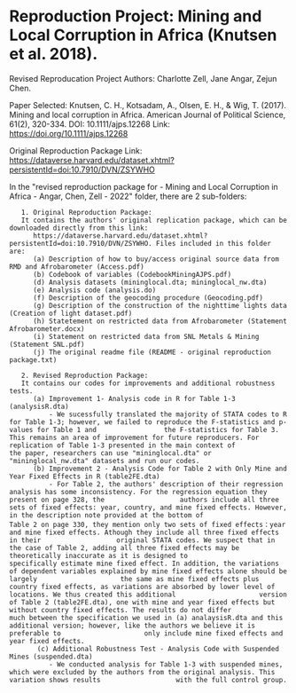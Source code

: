 # Reproduction Project: Mining and Local Corruption in Africa (Knutsen et al. 2018).

Revised Reproducation Project Authors: Charlotte Zell, Jane Angar, Zejun Chen.

Paper Selected:
Knutsen, C. H., Kotsadam, A., Olsen, E. H., & Wig, T. (2017). Mining and local corruption in Africa. American Journal of Political Science, 61(2), 320-334.
DOI: 10.1111/ajps.12268 
Link: https://doi.org/10.1111/ajps.12268

Original Reproduction Package Link: https://dataverse.harvard.edu/dataset.xhtml?persistentId=doi:10.7910/DVN/ZSYWHO

In the "revised reproduction package for - Mining and Local Corruption in Africa - Angar, Chen, Zell - 2022" folder, there are 2 sub-folders:
       
       1. Original Reproduction Package: 
       It contains the authors' original replication package, which can be downloaded directly from this link: 
          https://dataverse.harvard.edu/dataset.xhtml?persistentId=doi:10.7910/DVN/ZSYWHO. Files included in this folder are:
          (a) Description of how to buy/access original source data from RMD and Afrobarometer (Access.pdf)
          (b) Codebook of variables (CodebookMiningAJPS.pdf) 
          (d) Analysis datasets (mininglocal.dta; mininglocal_nw.dta)
          (e) Analysis code (analysis.do)
          (f) Description of the geocoding procedure (Geocoding.pdf)
          (g) Description of the construction of the nighttime lights data (Creation of light dataset.pdf)
          (h) Statetement on restricted data from Afrobarometer (Statement Afrobarometer.docx)
          (i) Statement on restricted data from SNL Metals & Mining (Statement SNL.pdf)
          (j) The original readme file (README - original reproduction package.txt)
          
       2. Revised Reproduction Package: 
       It contains our codes for improvements and additional robustness tests. 
          (a) Improvement 1- Analysis code in R for Table 1-3 (analysisR.dta)
              - We sucessfully translated the majority of STATA codes to R for Table 1-3; however, we failed to reproduce the F-statistics and p-values for Table 1 and                 the F-statistics for Table 3. This remains an area of improvement for future reproducers. For replication of Table 1-3 presented in the main context of                 the paper, researchers can use "mininglocal.dta" or "mininglocal_nw.dta" datasets and run our codes.
          (b) Improvement 2 - Analysis Code for Table 2 with Only Mine and Year Fixed Effects in R (table2FE.dta)
              - For Table 2, the authors' description of their regression analysis has some inconsistency. For the regression equation they present on page 328, the                   authors include all three sets of fixed effects: year, country, and mine fixed effects. However, in the description note provided at the bottom of                     Table 2 on page 330, they mention only two sets of fixed effects：year and mine fixed effects. Athough they include all three fixed effects in their                   original STATA codes. We suspect that in the case of Table 2, adding all three fixed effects may be theoretically inaccurate as it is designed to                       specifically estimate mine fixed effect. In addition, the variations of dependent variables explained by mine fixed effects alone should be largely                     the same as mine fixed effects plus country fixed effects, as variations are absorbed by lower level of locations. We thus created this additional                     version of Table 2 (table2FE.dta), one with mine and year fixed effects but without country fixed effects. The results do not differ                                   much between the specification we used in (a) analaysisR.dta and this additional version; however, like the authors we believe it is preferable to                     only include mine fixed effects and year fixed effects.
           (c) Additional Robustness Test - Analysis Code with Suspended Mines (suspended.dta)
              - We conducted analysis for Table 1-3 with suspended mines, which were excluded by the authors from the original analysis. This variation shows results                   with the full control group.
              
